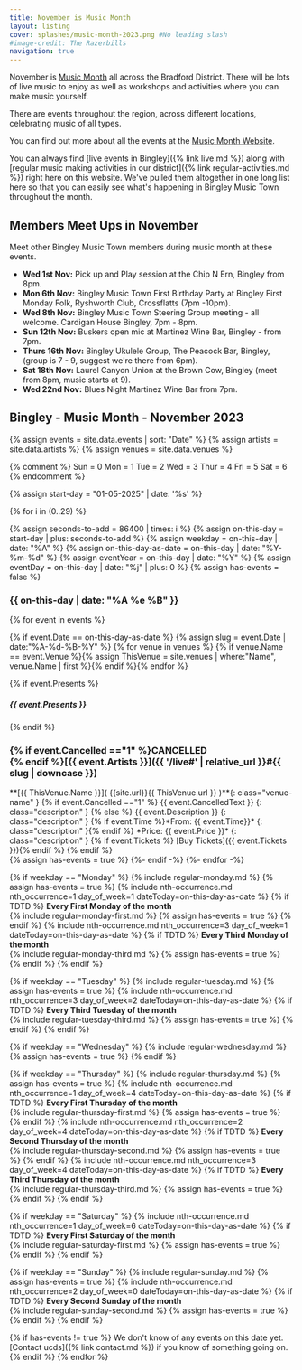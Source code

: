 ```yaml
---
title: November is Music Month
layout: listing
cover: splashes/music-month-2023.png #No leading slash
#image-credit: The Razerbills
navigation: true
---
```


November is [Music Month](https://www.musicmonth.co.uk/) all across the Bradford District. There will be lots of live music to enjoy as well as workshops and activities where you can make music yourself.

There are events throughout the region, across different locations, celebrating music of all types.

You can find out more about all the events at the [Music Month Website](https://www.musicmonth.co.uk/).

You can always find [live events in Bingley]({% link live.md %}) along with [regular music making activities in our district]({% link regular-activities.md %}) right here on this website. We've pulled them altogether in one long list here so that you can easily see what's happening in Bingley Music Town throughout the month.

## Members Meet Ups in November

Meet other Bingley Music Town members during music month at these events.

* **Wed 1st Nov:** Pick up and Play session at the Chip N Ern, Bingley from 8pm.
* **Mon 6th Nov:** Bingley Music Town First Birthday Party at Bingley First Monday Folk, Ryshworth Club, Crossflatts (7pm -10pm).
* **Wed 8th Nov:** Bingley Music Town Steering Group meeting - all welcome. Cardigan House Bingley, 7pm - 8pm.
* **Sun 12th Nov:** Buskers open mic at Martinez Wine Bar, Bingley - from 7pm.
* **Thurs 16th Nov:** Bingley Ukulele Group, The Peacock Bar, Bingley, (group is 7 - 9, suggest we're there from 6pm).
* **Sat 18th Nov:** Laurel Canyon Union at the Brown Cow, Bingley (meet from 8pm, music starts at 9).
* **Wed 22nd Nov:** Blues Night Martinez Wine Bar from 7pm.

## Bingley - Music Month - November 2023

{% assign events = site.data.events | sort: "Date"  %}
{% assign artists = site.data.artists %}
{% assign venues = site.data.venues %}


{% comment %}
Sun = 0
Mon = 1
Tue = 2
Wed = 3
Thur = 4
Fri = 5
Sat = 6
{% endcomment %}

{% assign start-day = "01-05-2025" | date: '%s' %}

{% for i in (0..29) %}
   
{% assign seconds-to-add = 86400 | times: i %} 
{% assign on-this-day = start-day | plus: seconds-to-add %}
{% assign weekday = on-this-day | date: "%A" %}
{% assign on-this-day-as-date = on-this-day | date: "%Y-%m-%d" %}
{% assign eventYear = on-this-day | date: "%Y" %}
{% assign eventDay = on-this-day | date: "%j" | plus: 0 %}
{% assign has-events = false %}
<h3>{{ on-this-day  | date: "%A %e %B" }}</h3>

{% for event in events %}
    
{% if event.Date == on-this-day-as-date %}
{% assign slug = event.Date | date:"%A-%d-%B-%Y" %}
{% for venue in venues %} {% if venue.Name == event.Venue %}{% assign ThisVenue = site.venues | where:"Name", venue.Name | first %}{% endif %}{% endfor %}
<div class="card-group event-card text-dark mb-2">
    <div class="card mb-0 border-0">
        <div class="card-body py-4 border-bottom">
            <div class="row">
                <div class="col-lg-9 col-md-9">
                    <div class="d-flex flex-column">
                    {% if event.Presents %}<h5>{{ event.Presents }}</h5>{% endif %}
                        <h3 class="card-title text-capitalize mt-0">
                            <strong markdown="1">{% if event.Cancelled =="1" %}CANCELLED <br>{% endif %}[{{ event.Artists }}]({{ '/live#' | relative_url }}#{{ slug | downcase  }})</strong>                    
                        </h3>
<div class="card-text" markdown="1">**[{{ ThisVenue.Name }}]( {{site.url}}{{ ThisVenue.url }} )**{: class="venue-name" }
{% if event.Cancelled =="1" %}
{{ event.CancelledText }}
{: class="description" }
{% else %}
{{ event.Description }}
{: class="description" }
{% if event.Time %}*From: {{ event.Time}}*
{: class="description" }{% endif %}
*Price: {{ event.Price }}*
{: class="description" }
{% if event.Tickets %} [Buy Tickets]({{ event.Tickets }}){% endif %}
{% endif %}
</div>
                    </div>
                </div>
            </div>
        </div>
    </div>
</div>
{% assign has-events = true %}
{%- endif -%}
{%- endfor -%}



{% if weekday == "Monday" %}
{% include regular-monday.md %}
{% assign has-events = true %}
{% include nth-occurrence.md nth_occurrence=1 day_of_week=1 dateToday=on-this-day-as-date %}
{% if TDTD %}
**Every First Monday of the month**<br>
{% include regular-monday-first.md %}
{% assign has-events = true %}
{% endif %}
{% include nth-occurrence.md nth_occurrence=3 day_of_week=1 dateToday=on-this-day-as-date %}
{% if TDTD %}
**Every Third Monday of the month**<br>
{% include regular-monday-third.md %}
{% assign has-events = true %}
{% endif %}
{% endif %}

{% if weekday == "Tuesday" %}
{% include regular-tuesday.md %}
{% assign has-events = true %}
{% include nth-occurrence.md nth_occurrence=3 day_of_week=2 dateToday=on-this-day-as-date %}
{% if TDTD %}
**Every Third Tuesday of the month**<br>
{% include regular-tuesday-third.md %}
{% assign has-events = true %}
{% endif %}
{% endif %}

{% if weekday == "Wednesday" %}
{% include regular-wednesday.md %}
{% assign has-events = true %}
{% endif %}

{% if weekday == "Thursday" %}
{% include regular-thursday.md %}
{% assign has-events = true %}
{% include nth-occurrence.md nth_occurrence=1 day_of_week=4 dateToday=on-this-day-as-date %}
{% if TDTD %}
**Every First Thursday of the month**<br>
{% include regular-thursday-first.md %}
{% assign has-events = true %}
{% endif %}
{% include nth-occurrence.md nth_occurrence=2 day_of_week=4 dateToday=on-this-day-as-date %}
{% if TDTD %}
**Every Second Thursday of the month**<br>
{% include regular-thursday-second.md %}
{% assign has-events = true %}
{% endif %}
{% include nth-occurrence.md nth_occurrence=3 day_of_week=4 dateToday=on-this-day-as-date %}
{% if TDTD %}
**Every Third Thursday of the month**<br>
{% include regular-thursday-third.md %}
{% assign has-events = true %}
{% endif %}
{% endif %}

{% if weekday == "Saturday" %}
{% include nth-occurrence.md nth_occurrence=1 day_of_week=6 dateToday=on-this-day-as-date %}
{% if TDTD %}
**Every First Saturday of the month**<br>
{% include regular-saturday-first.md %}
{% assign has-events = true %}
{% endif %}
{% endif %}

{% if weekday == "Sunday" %}
{% include regular-sunday.md %}
{% assign has-events = true %}
{% include nth-occurrence.md nth_occurrence=2 day_of_week=0 dateToday=on-this-day-as-date %}
{% if TDTD %}
**Every Second Sunday of the month**<br>
{% include regular-sunday-second.md %}
{% assign has-events = true %}
{% endif %}
{% endif %}

{% if has-events != true %}
We don't know of any events on this date yet. [Contact ucds]({% link contact.md %}) if you know of something going on.
{% endif %}
{% endfor %}

